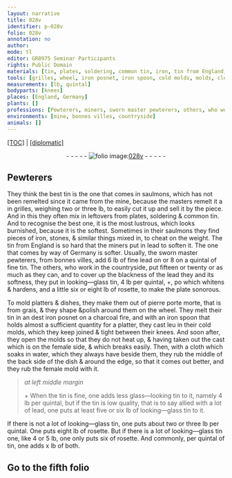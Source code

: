 ```yaml
---
layout: narrative
title: 028v
identifier: p-028v
folio: 028v
annotation: no
author:
mode: tl
editor: GR8975 Seminar Participants
rights: Public Domain
materials: [tin, plates, soldering, common tin, iron, tin from England, lead, fine lead, fine tin, looking-glass tin, rosette, pierre porte morte, grais, charcoal, water, tin is fine, glass-looking tin, tin is low quality]
tools: [grilles, wheel, iron posnet, iron spoon, cold molds, molds, cloth]
measurements: [lb, quintal]
bodyparts: [knees]
places: [England, Germany]
plants: []
professions: [Pewterers, miners, sworn master pewterers, others, who work in the countryside]
environments: [mine, bonnes villes, countryside]
animals: []
---
```


<p><a href="{{ site.baseurl }}/translation/">[TOC]</a> | <a href="{{ site.baseurl }}/texts/p-028v_tc/" target="_blank">[diplomatic]</a></p><div class="folio" align="center">- - - - - <a href="http://gallica.bnf.fr/ark:/12148/btv1b10500001g/f62.image" target="_blank"><img src="https://cu-mkp.github.io/2017-workshop-edition/assets/photo-icon.png" alt="folio image: " style="display:inline-block; margin-bottom:-3px;"/>028v</a> - - - - - </div>  
  

## <span class="pro">Pewterers</span>

 
They think the best <span class="m">tin</span> is the one that comes in saulmons, which has not been remelted since it came from the <span class="env">mine</span>, because the masters remelt it <span class="del">a</span> in <span class="tl">grilles</span>, weighing two or three <span class="ms">lb</span>, to easily cut it up and sell it by the piece. And in this they often mix in leftovers from <span class="m">plates</span>, <span class="m">soldering</span> & <span class="m">common tin</span>. And to recognise the best one, it is the most lustrous, which looks burnished, because it is the softest. Sometimes in their saulmons they find pieces of <span class="m">iron</span>, stones, & similar things mixed in, to cheat on the weight. The <span class="m">tin from <span class="pl">England</span></span> is so hard that the <span class="pro">miners</span> put in <span class="m">lead</span> to soften it. The one that comes by way of <span class="pl">Germany</span> is softer. Usually, the <span class="pro">sworn master pewterers</span>, from <span class="env">bonnes villes</span>, add 6 <span class="ms">lb</span> of <span class="m">fine lead</span> <span class="del">on</span> or 8 on a <span class="ms">quintal</span> of <span class="m">fine tin</span>. The <span class="pro">others, who work in the <span class="env">countryside</span></span>, put fifteen or twenty or as much as they can, and to cover up the blackness of the <span class="m">lead</span> <span class="del">they</span> and its softness, they put in <span class="m">looking—glass tin</span>, 4 <span class="ms">lb</span> per <span class="ms">quintal</span>, \+, <span class="del">po</span> which whitens & hardens, and <span class="del">a little</span> six or eight <span class="ms">lb</span> of <span class="m">rosette</span>, to make the plate <span class="sn">sonorous</span>. 
 
 To mold platters & dishes, they make them out of <span class="m">pierre <span class="del">porte</span> morte</span>, that is from <span class="m">grais</span>, & they shape &polish <span class="del">around</span> them on the <span class="tl">wheel</span>. They melt their <span class="m">tin</span> in an <span class="del">dest</span> <span class="tl"><span class="m">iron</span> posnet</span> on a <span class="m">charcoal</span> fire, and with an <span class="tl"><span class="m">iron</span> spoon</span> that holds <span class="del">almost</span> a sufficient quantity for a platter, they cast <span class="del">leu</span> in their <span class="tl">cold molds</span>, which they keep joined & tight between their <span class="bp">knees</span>. And soon after, they open the <span class="tl">molds</span> so that they do not heat up, & having taken out the cast which is on the female side, & which breaks easily. Then, with a <span class="tl">cloth</span> which soaks in <span class="m">water</span>, which they always have beside them, they rub the middle of the back side of the dish & around the edge, so that it comes out better, and they rub the female mold with it.
 
> *at left middle margin*
> 
> 
>   \+ When the <span class="m">tin is fine</span>, one adds less <span class="m">glass—looking tin</span> to it, namely 4 <span class="ms">lb</span> per <span class="ms">quintal</span>, but if the <span class="m">tin is low quality</span>, that is to say allied with a lot of <span class="m">lead</span>, one puts at least five or six <span class="ms">lb</span> of <span class="m">looking—glass tin</span> to it.
 
 If there is not a lot of <span class="m">looking—glass tin</span>, one puts about two or three <span class="ms">lb</span> per <span class="ms">quintal</span>. One puts eight <span class="ms">lb</span> of <span class="m">rosette</span>. But if there is a lot of <span class="m">looking—glass tin</span> <span class="del">one</span>, like 4 or 5 <span class="ms">lb</span>, one only puts six of <span class="m">rosette</span>. And commonly, per <span class="ms">quintal</span> of <span class="m">tin</span>, one adds x <span class="ms">lb</span> of both. 
 
 
  

## Go to the fifth folio

 
